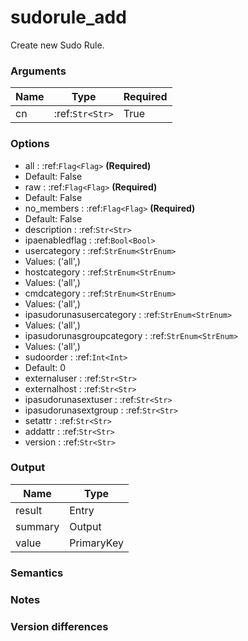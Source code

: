 [//]: # (THE CONTENT BELOW IS GENERATED. DO NOT EDIT.)
# sudorule_add
Create new Sudo Rule.

### Arguments
|Name|Type|Required
|-|-|-
|cn|:ref:`Str<Str>`|True

### Options
* all : :ref:`Flag<Flag>` **(Required)**
 * Default: False
* raw : :ref:`Flag<Flag>` **(Required)**
 * Default: False
* no_members : :ref:`Flag<Flag>` **(Required)**
 * Default: False
* description : :ref:`Str<Str>`
* ipaenabledflag : :ref:`Bool<Bool>`
* usercategory : :ref:`StrEnum<StrEnum>`
 * Values: ('all',)
* hostcategory : :ref:`StrEnum<StrEnum>`
 * Values: ('all',)
* cmdcategory : :ref:`StrEnum<StrEnum>`
 * Values: ('all',)
* ipasudorunasusercategory : :ref:`StrEnum<StrEnum>`
 * Values: ('all',)
* ipasudorunasgroupcategory : :ref:`StrEnum<StrEnum>`
 * Values: ('all',)
* sudoorder : :ref:`Int<Int>`
 * Default: 0
* externaluser : :ref:`Str<Str>`
* externalhost : :ref:`Str<Str>`
* ipasudorunasextuser : :ref:`Str<Str>`
* ipasudorunasextgroup : :ref:`Str<Str>`
* setattr : :ref:`Str<Str>`
* addattr : :ref:`Str<Str>`
* version : :ref:`Str<Str>`

### Output
|Name|Type
|-|-
|result|Entry
|summary|Output
|value|PrimaryKey

[//]: # (ADD YOUR NOTES BELOW. THESE WILL BE PICKED EVERY TIME THE DOCS ARE REGENERATED. //end)
### Semantics

### Notes

### Version differences